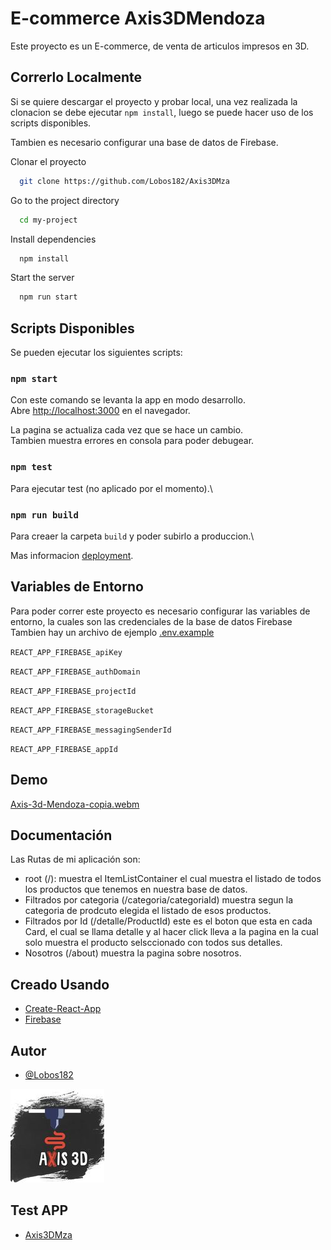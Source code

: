 # E-commerce Axis3DMendoza

Este proyecto es un E-commerce, de venta de articulos impresos en 3D.



## Correrlo Localmente

Si se quiere descargar el proyecto y probar local, una vez realizada la clonacion se debe ejecutar `npm install`, luego se puede hacer uso de los scripts disponibles.

Tambien es necesario configurar una base de datos de Firebase.

Clonar el proyecto

```bash
  git clone https://github.com/Lobos182/Axis3DMza
```

Go to the project directory

```bash
  cd my-project
```

Install dependencies

```bash
  npm install
```

Start the server

```bash
  npm run start
```

## Scripts Disponibles

Se pueden ejecutar los siguientes scripts:

### `npm start`

Con este comando se levanta la app en modo desarrollo.\
Abre [http://localhost:3000](http://localhost:3000) en el navegador.

La pagina se actualiza cada vez que se hace un cambio.\
Tambien muestra errores en consola para poder debugear.

### `npm test`

Para ejecutar test (no aplicado por el momento).\

### `npm run build`

Para creaer la carpeta `build` y poder subirlo a produccion.\

Mas informacion [deployment](https://facebook.github.io/create-react-app/docs/deployment).



## Variables de Entorno

Para poder correr este proyecto es necesario configurar las variables de entorno, la cuales son las credenciales de la base de datos Firebase
Tambien hay un archivo de ejemplo [.env.example](https://github.com/Lobos182/Axis3DMza/blob/master/.env.example)


`REACT_APP_FIREBASE_apiKey`

`REACT_APP_FIREBASE_authDomain`

`REACT_APP_FIREBASE_projectId`

`REACT_APP_FIREBASE_storageBucket`

`REACT_APP_FIREBASE_messagingSenderId`

`REACT_APP_FIREBASE_appId`


## Demo
[Axis-3d-Mendoza-copia.webm](https://user-images.githubusercontent.com/97643619/177225992-f34c2259-ca30-4ab5-88b5-433b58eb7d60.webm)
    
## Documentación 
Las Rutas de mi aplicación son:
- root (/): muestra el ItemListContainer el cual muestra el listado de todos los productos que tenemos en nuestra base de datos.
- Filtrados por categoria (/categoria/categoriaId) muestra segun la categoria de prodcuto elegida el listado de esos productos.
- Filtrados por Id (/detalle/ProductId) este es el boton que esta en cada Card, el cual se llama detalle y al hacer click lleva a la pagina en la cual solo muestra el producto selsccionado con todos sus detalles.
- Nosotros (/about) muestra la pagina sobre nosotros.

## Creado Usando

- [Create-React-App](https://create-react-app.dev/)
- [Firebase](https://firebase.com)

## Autor

- [@Lobos182](https://github.com/Lobos182)


![Logo](https://raw.githubusercontent.com/Lobos182/FinalJS2022/master/images/axis3d.jpg)


## Test APP

- [Axis3DMza](https://axis3dmendoza.vercel.app/)

